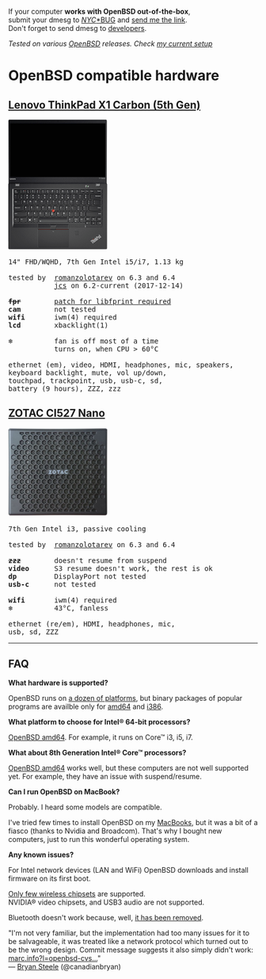 If your computer **works with OpenBSD out-of-the-box**,<br>
submit your dmesg to
[_NYC_*BUG](http://dmesgd.nycbug.org/index.cgi?do=submit) and
[send me the link](/feedback.html).<br>
Don't forget to send dmesg to
[developers](https://www.openbsd.org/faq/faq4.html#SendDmesg).<br>

_Tested on various [OpenBSD](/openbsd/) releases. Check [my current setup](/setup.html)_

# OpenBSD compatible hardware

## [Lenovo ThinkPad X1 Carbon (5th Gen)](https://www.lenovo.com/us/en/laptops/thinkpad/thinkpad-x/ThinkPad-X1-Carbon-5th-Gen/p/22TP2TXX15G)

<img src="/hardware/lenovo-thinkpad-x1c5.png" style="width: 200px;">

<pre>
14" FHD/WQHD, 7th Gen Intel i5/i7, 1.13 kg

tested by  <a href="https://twitter.com/romanzolotarev/status/1019920973653569536">romanzolotarev</a> on 6.3 and 6.4
           <a href="https://jcs.org/2017/09/01/thinkpad_x1c">jcs</a> on 6.2-current (2017-12-14)

<b><s>fpr</s></b>        <a href="https://bsd.network/@kristapsdz/100391368292782019">patch for libfprint required</a>
<b>cam</b>        not tested
<b>wifi</b>       iwm(4) required
<b>lcd</b>        xbacklight(1)

<b>&#x2744;</b>          fan is off most of a time
           turns on, when CPU > 60&deg;C

ethernet (em), video, HDMI, headphones, mic, speakers,
keyboard backlight, mute, vol up/down,
touchpad, trackpoint, usb, usb-c, sd,
battery (9 hours), ZZZ, zzz
</pre>

## [ZOTAC CI527 Nano](https://www.zotac.com/us/product/mini_pcs/ci527-nano)

<pre>
<img src="/hardware/zotac-ci527nano.jpg" style="width: 200px;">

7th Gen Intel i3, passive cooling

tested by  <a href="https://twitter.com/romanzolotarev/status/909807608252551169">romanzolotarev</a> on 6.3 and 6.4

<b><s>zzz</s></b>        doesn't resume from suspend
<b>video</b>      S3 resume doesn't work, the rest is ok
<b>dp</b>         DisplayPort not tested
<b>usb-c</b>      not tested

<b>wifi</b>       iwm(4) required
<b>&#x2744;</b>          43&deg;C, fanless

ethernet (re/em), HDMI, headphones, mic,
usb, sd, ZZZ
</pre>

---

## FAQ

**What hardware is supported?**

OpenBSD runs on [a dozen of
platforms](https://www.openbsd.org/faq/faq1.html#Platforms), but
binary packages of popular programs are availble only for
[amd64](https://fastly.cdn.openbsd.org/pub/OpenBSD/snapshots/packages/amd64/)
and
[i386](https://fastly.cdn.openbsd.org/pub/OpenBSD/snapshots/packages/i386/).

**What platform to choose for Intel&reg; 64-bit processors?**

[OpenBSD amd64](https://www.openbsd.org/amd64.html). For example, it runs
on Core&trade; i3, i5, i7.

**What about 8th Generation Intel&reg; Core&trade; processors?**

[OpenBSD amd64](https://www.openbsd.org/amd64.html) works well, but
these computers are not well supported yet. For example, they have
an issue with suspend/resume.

**Can I run OpenBSD on MacBook?**

Probably. I heard some models are compatible.

I've tried few times to install OpenBSD on my [MacBooks](/macbook/),
but it was a bit of a fiasco (thanks to Nvidia and Broadcom). That's
why I bought new computers, just to run this wonderful operating
system.

**Any known issues?**

For Intel network devices (LAN and WiFi) OpenBSD downloads and
install firmware on its first boot.

[Only few wireless
chipsets](https://man.openbsd.org/?query=wireless&apropos=1) are
supported.<br> NVIDIA&reg; video chipsets, and USB3 audio are not
supported.

Bluetooth doesn't work because, well, [it has been
removed](https://marc.info/?l=openbsd-cvs&m=140511572108715&w=2).

"I'm not very familiar, but the implementation had too many issues
for it to be salvageable, it was treated like a network protocol
which turned out to be the wrong design. Commit message suggests
it also simply didn't work: <a
href="https://marc.info/?l=openbsd-cvs&m=140511572108715&w=2">marc.info?l=openbsd-cvs...</a>"<br>&mdash;
[Bryan Steele](https://twitter.com/canadianbryan/status/984782198887911425 "13 Apr 2018")
(@canadianbryan)
